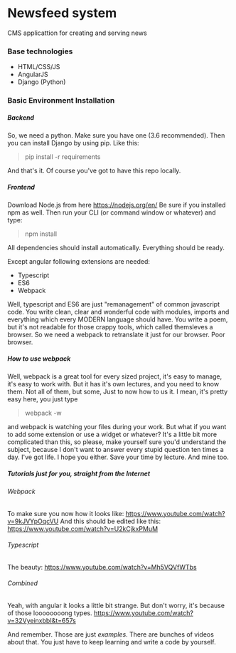 # Newsfeed system

CMS applicattion for creating and serving news

### Base technologies
- HTML/CSS/JS
- AngularJS
- Django (Python)

### Basic Environment Installation
##### Backend
So, we need a python. Make sure you have one (3.6 recommended). Then you can install Django by using pip. Like this:
>pip install -r requirements

And that's it. Of course you've got to have this repo locally.

##### Frontend
Download Node.js from here https://nodejs.org/en/
Be sure if you installed npm as well. Then run your CLI (or command window or whatever) and type:
>npm install

All dependencies should install automatically. Everything should be ready.

Except angular following extensions are needed:

- Typescript
- ES6
- Webpack

Well, typescript and ES6 are just "remanagement" of common javascript code. You write clean, clear and wonderful code with modules, imports and everything which every MODERN language should have. You write a poem, but it's not readable for those crappy tools, which called themsleves a browser. So we need a webpack to retranslate it just for our browser. Poor browser.

##### How to use webpack
Well, webpack is a great tool for every sized project, it's easy to manage, it's easy to work with. But it has it's own lectures, and you need to know them. Not all of them, but some, Just to now how to us it.
I mean, it's pretty easy here, you just type

>webpack -w

and webpack is watching your files during your work. But what if you want to add some extension or use a widget or whatever? It's a little bit more complicated than this, so please, make yourself sure you'd understand the subject, because I don't want to answer every stupid question ten times a day. I've got life. I hope you either. Save your time by lecture. And mine too.

##### Tutorials just for you, straight from the Internet


###### Webpack

To make sure you now how it looks like: https://www.youtube.com/watch?v=9kJVYpOqcVU
And this should be edited like this: https://www.youtube.com/watch?v=U2kCjkxPMuM

###### Typescript

The beauty: https://www.youtube.com/watch?v=Mh5VQVfWTbs


###### Combined

Yeah, with angular it looks a little bit strange. But don't worry, it's because of those loooooooong types.
https://www.youtube.com/watch?v=32VyeinxbbI&t=657s

And remember. Those are just *examples*. There are bunches of videos about that. You just have to keep learning and write a code by yourself.
